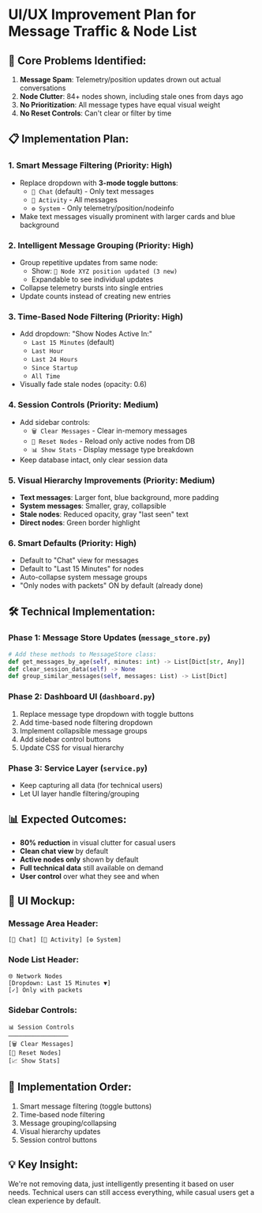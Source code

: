 # UI/UX Improvement Plan for Message Traffic & Node List

## 🎯 Core Problems Identified:
1. **Message Spam**: Telemetry/position updates drown out actual conversations
2. **Node Clutter**: 84+ nodes shown, including stale ones from days ago
3. **No Prioritization**: All message types have equal visual weight
4. **No Reset Controls**: Can't clear or filter by time

## 📋 Implementation Plan:

### 1. **Smart Message Filtering** (Priority: High)
- Replace dropdown with **3-mode toggle buttons**:
  - `💬 Chat` (default) - Only text messages
  - `📢 Activity` - All messages  
  - `⚙️ System` - Only telemetry/position/nodeinfo
- Make text messages visually prominent with larger cards and blue background

### 2. **Intelligent Message Grouping** (Priority: High)
- Group repetitive updates from same node:
  - Show: `📍 Node XYZ position updated (3 new)` 
  - Expandable to see individual updates
- Collapse telemetry bursts into single entries
- Update counts instead of creating new entries

### 3. **Time-Based Node Filtering** (Priority: High)
- Add dropdown: "Show Nodes Active In:"
  - `Last 15 Minutes` (default)
  - `Last Hour`
  - `Last 24 Hours`  
  - `Since Startup`
  - `All Time`
- Visually fade stale nodes (opacity: 0.6)

### 4. **Session Controls** (Priority: Medium)
- Add sidebar controls:
  - `🗑️ Clear Messages` - Clear in-memory messages
  - `🔄 Reset Nodes` - Reload only active nodes from DB
  - `📊 Show Stats` - Display message type breakdown
- Keep database intact, only clear session data

### 5. **Visual Hierarchy Improvements** (Priority: Medium)
- **Text messages**: Larger font, blue background, more padding
- **System messages**: Smaller, gray, collapsible
- **Stale nodes**: Reduced opacity, gray "last seen" text
- **Direct nodes**: Green border highlight

### 6. **Smart Defaults** (Priority: High)
- Default to "Chat" view for messages
- Default to "Last 15 Minutes" for nodes
- Auto-collapse system message groups
- "Only nodes with packets" ON by default (already done)

## 🛠️ Technical Implementation:

### Phase 1: Message Store Updates (`message_store.py`)
```python
# Add these methods to MessageStore class:
def get_messages_by_age(self, minutes: int) -> List[Dict[str, Any]]
def clear_session_data(self) -> None
def group_similar_messages(self, messages: List) -> List[Dict]
```

### Phase 2: Dashboard UI (`dashboard.py`)
1. Replace message type dropdown with toggle buttons
2. Add time-based node filtering dropdown
3. Implement collapsible message groups
4. Add sidebar control buttons
5. Update CSS for visual hierarchy

### Phase 3: Service Layer (`service.py`)
- Keep capturing all data (for technical users)
- Let UI layer handle filtering/grouping

## 📊 Expected Outcomes:
- **80% reduction** in visual clutter for casual users
- **Clean chat view** by default
- **Active nodes only** shown by default
- **Full technical data** still available on demand
- **User control** over what they see and when

## 🎨 UI Mockup:

### Message Area Header:
```
[💬 Chat] [📢 Activity] [⚙️ System]
```

### Node List Header:
```
🌐 Network Nodes
[Dropdown: Last 15 Minutes ▼]
[✓] Only with packets
```

### Sidebar Controls:
```
📊 Session Controls
─────────────────
[🗑️ Clear Messages]
[🔄 Reset Nodes]
[📈 Show Stats]
```

## 🚀 Implementation Order:
1. Smart message filtering (toggle buttons)
2. Time-based node filtering
3. Message grouping/collapsing
4. Visual hierarchy updates
5. Session control buttons

## 💡 Key Insight:
We're not removing data, just intelligently presenting it based on user needs. Technical users can still access everything, while casual users get a clean experience by default.
